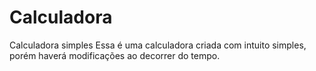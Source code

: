 # Calculadora
 Calculadora simples
 Essa é uma calculadora criada com intuito simples, porém haverá modificações ao decorrer do tempo.
